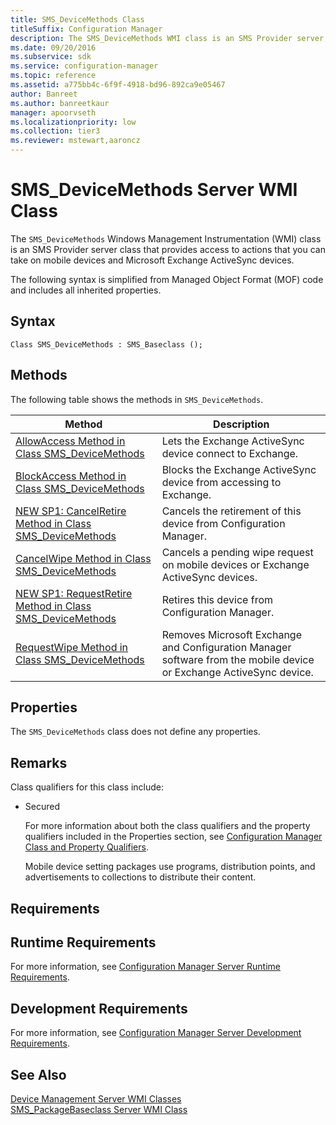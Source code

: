```yaml
---
title: SMS_DeviceMethods Class
titleSuffix: Configuration Manager
description: The SMS_DeviceMethods WMI class is an SMS Provider server class that provides access to actions that you can take on mobile devices and Microsoft Exchange ActiveSync devices.
ms.date: 09/20/2016
ms.subservice: sdk
ms.service: configuration-manager
ms.topic: reference
ms.assetid: a775bb4c-6f9f-4918-bd96-892ca9e05467
author: Banreet
ms.author: banreetkaur
manager: apoorvseth
ms.localizationpriority: low
ms.collection: tier3
ms.reviewer: mstewart,aaroncz 
---
```

# SMS_DeviceMethods Server WMI Class
The `SMS_DeviceMethods` Windows Management Instrumentation (WMI) class is an SMS Provider server class that  provides access to actions that you can take on mobile devices and Microsoft Exchange ActiveSync devices.  

 The following syntax is simplified from Managed Object Format (MOF) code and includes all inherited properties.  

## Syntax  

```  
Class SMS_DeviceMethods : SMS_Baseclass ();  
```  

## Methods  
 The following table shows the methods in `SMS_DeviceMethods`.  

|Method|Description|  
|------------|-----------------|  
|[AllowAccess Method in Class SMS_DeviceMethods](../../../develop/reference/mdm/allowaccess-method-in-class-sms_devicemethods.md)|Lets the Exchange ActiveSync device connect to Exchange.|  
|[BlockAccess Method in Class SMS_DeviceMethods](../../../develop/reference/mdm/blockaccess-method-in-class-sms_devicemethods.md)|Blocks the Exchange ActiveSync device from accessing to Exchange.|  
|[NEW SP1: CancelRetire Method in Class SMS_DeviceMethods](../../../develop/reference/mdm/cancelretire-method-in-class-sms_devicemethods.md)|Cancels the retirement of this device from Configuration Manager.|  
|[CancelWipe Method in Class SMS_DeviceMethods](../../../develop/reference/mdm/cancelwipe-method-in-class-sms_devicemethods.md)|Cancels a pending wipe request on mobile devices or Exchange ActiveSync devices.|  
|[NEW SP1: RequestRetire Method in Class SMS_DeviceMethods](../../../develop/reference/mdm/requestretire-method-in-class-sms_devicemethods.md)|Retires this device from Configuration Manager.|  
|[RequestWipe Method in Class SMS_DeviceMethods](../../../develop/reference/mdm/requestwipe-method-in-class-sms_devicemethods.md)|Removes Microsoft Exchange and Configuration Manager software from the mobile device or Exchange ActiveSync device.|  

## Properties  
 The `SMS_DeviceMethods` class does not define any properties.  

## Remarks  
 Class qualifiers for this class include:  

- Secured  

  For more information about both the class qualifiers and the property qualifiers included in the Properties section, see [Configuration Manager Class and Property Qualifiers](../../../develop/reference/misc/class-and-property-qualifiers.md).  

  Mobile device setting packages use programs, distribution points, and advertisements to collections to distribute their content.  

## Requirements  

## Runtime Requirements  
 For more information, see [Configuration Manager Server Runtime Requirements](../../../develop/core/reqs/server-runtime-requirements.md).  

## Development Requirements  
 For more information, see [Configuration Manager Server Development Requirements](../../../develop/core/reqs/server-development-requirements.md).  

## See Also  
 [Device Management Server WMI Classes](../../../develop/reference/mdm/device-management-server-wmi-classes.md)   
 [SMS_PackageBaseclass Server WMI Class](../../../develop/reference/core/servers/configure/sms_packagebaseclass-server-wmi-class.md)
